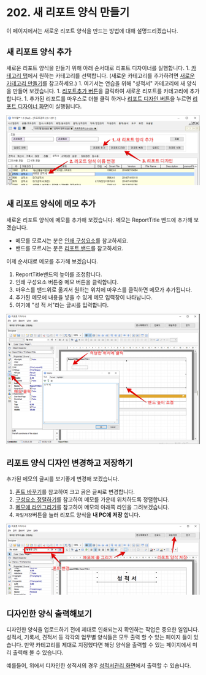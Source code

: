 # 202. 새 리포트 양식 만들기

이 페이지에서는 새로운 리포트 양식을 만드는 방법에 대해 설명드리겠습니다.

## 새 리포트 양식 추가

새로운 리포트 양식을 만들기 위해 아래 순서대로 리포트 디자이너를 실행합니다. 1. [카테고리 탭](201..md#카테고리-탭)에서 원하는 카테고리를 선택합니다. \(새로운 카테고리를 추가하려면 [새로운 카테고리 만들기](201..md#새로운-카테고리-만들기)를 참고하세요.\) 1. 여기서는 연습을 위해 "성적서" 카테고리에 새 양식을 만들어 보겠습니다. 1. [리포트추가 버튼](201..md#리포트-추가)을 클릭하여 새로운 리포트를 카테고리에 추가합니다. 1. 추가된 리포트를 마우스로 더블 클릭 하거나 [리포트 디자인 버튼](201..md#리포트-디자인)을 누르면 [리포트 디자이너 화면](../1./101..md)이 실행됩니다.

![새 리포트 추가](../../.gitbook/assets/_%20%2817%29.png)

## 새 리포트 양식에 메모 추가

새로운 리포트 양식에 메모를 추가해 보겠습니다. 메모는 ReportTitle 밴드에 추가해 보겠습니다.

* 메모를 모르시는 분은 [인쇄 구성요소](202..md)를 참고하세요.
* 밴드를 모르시는 분은 [리포트 밴드](202..md)를 참고하세요.

이제 순서대로 메모를 추가해 보겠습니다.

1. ReportTitle밴드의 높이를 조정합니다.
2. 인쇄 구성요소 버튼중 메모 버튼을 클릭합니다.
3. 마우스를 밴드위로 옮겨서 원하는 위치에 마우스를 클릭하면 메모가 추가됩니다.
4. 추가된 메모에 내용을 넣을 수 있게 메모 입력창이 나타납니다.
5. 여기에 "성 적 서"라는 글씨를 입력합니다.

![리포트에 메모 추가](../../.gitbook/assets/_%20%2810%29.png)

## 리포트 양식 디자인 변경하고 저장하기

추가된 메모의 글씨를 보기좋게 변경해 보겠습니다.

1. [폰트 바꾸기](202..md)를 참고하여 크고 굵은 글씨로 변경합니다.
2. [구성요소 정렬하기](202..md)를 참고하여 메모를 가운데 위치하도록 정렬합니다.
3. [메모에 라인그리기](202..md)를 참고하여 메모의 아래쪽 라인을 그려보겠습니다.
4. `파일저장`버튼을 눌러 리포트 양식을 **내 PC에 저장** 합니다.

![리포트에 메모 추가](../../.gitbook/assets/_%20%287%29.png)

## 디자인한 양식 출력해보기

디자인한 양식을 업로드하기 전에 제대로 인쇄되는지 확인하는 작업은 중요한 일입니다. 성적서, 기록서, 견적서 등 각각의 업무별 양식들은 모두 출력 할 수 있는 페이지 들이 있습니다. 만약 카테고리를 제대로 지정했다면 해당 양식을 출력할 수 있는 페이지에서 미리 출력해 볼 수 있습니다.

예를들어, 위에서 디자인한 성적서의 경우 [성적서관리 화면](../../06/5100.md)에서 출력할 수 있습니다.

